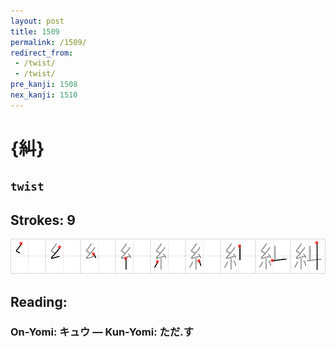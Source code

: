 ```yaml
---
layout: post
title: 1509
permalink: /1509/
redirect_from:
 - /twist/
 - /twist/
pre_kanji: 1508
nex_kanji: 1510
---
```


# {糾}

## `twist`

## Strokes: 9

<div class="stroke"><img src="../images/E7B3BE.png" /></div>

## Reading:

### On-Yomi: キュウ &mdash; Kun-Yomi: ただ.す

